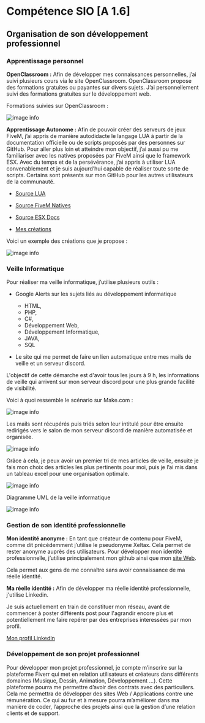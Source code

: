 ﻿# Compétence SIO [A 1.6]

## Organisation de son développement professionnel

### Apprentissage personnel

**OpenClassroom :** Afin de développer mes connaissances personnelles, j’ai suivi plusieurs cours via le site OpenClassroom.
OpenClassroom propose des formations gratuites ou payantes sur divers sujets. J’ai personnellement suivi des formations gratuites sur le développement web.

Formations suivies sur OpenClassroom :

![image info](./img/OpenClassroom.png)

**Apprentissage Autonome :** Afin de pouvoir créer des serveurs de jeux FiveM, j’ai appris de manière autodidacte le langage LUA à partir de la documentation officielle ou de scripts proposés par des personnes sur GitHub. 
Pour aller plus loin et atteindre mon objectif, j’ai aussi pu me familiariser avec les natives proposées par FiveM ainsi que le framework ESX. Avec du temps et de la persévérance, j’ai appris à utiliser LUA convenablement et je suis aujourd’hui capable de réaliser toute sorte de scripts. Certains sont présents sur mon GitHub pour les autres utilisateurs de la communauté.

- [Source LUA](https://www.lua.org/pil/1.html)

- [Source FiveM Natives](https://docs.fivem.net/natives/)

- [Source ESX Docs](https://docs.esx-framework.org/legacy/installation/)

- [Mes créations](https://github.com/Xeltax?tab=repositories)

Voici un exemple des créations que je propose :

![image info](./img/MyCreation.png)


### Veille Informatique

Pour réaliser ma veille informatique, j’utilise plusieurs outils :
- Google Alerts sur les sujets liés au développement informatique 
  - HTML,
  - PHP,
  - C#,
  - Développement Web,
  - Développement Informatique,
  - JAVA,
  - SQL
  

- Le site [](Make.com) qui me permet de faire un lien automatique entre mes mails de veille et un serveur discord. 

L'objectif de cette démarche est d'avoir tous les jours à 9 h, les informations de veille qui arrivent sur mon serveur discord pour une plus grande facilité de visibilité. 

Voici à quoi ressemble le scénario sur Make.com :

![image info](./img/make.png)

Les mails sont récupérés puis triés selon leur intitulé pour être ensuite redirigés vers le salon de mon serveur discord de manière automatisée et organisée.

![image info](./img/discord.png)

Grâce à cela, je peux avoir un premier tri de mes articles de veille, ensuite je fais mon choix des articles les plus pertinents pour moi, puis je l’ai mis dans un tableau excel pour une organisation optimale.

![image info](./img/excel.png)

Diagramme UML de la veille informatique

![image info](./img/uml.png)

### Gestion de son identité professionnelle

**Mon identité anonyme :** En tant que créateur de contenu pour FiveM, comme dit précédemment j’utilise le pseudonyme Xeltax. Cela permet de rester anonyme auprès des utilisateurs. Pour développer mon identité professionnelle, j’utilise principalement mon github ainsi que mon [site Web](https://xeltax.github.io).

Cela permet aux gens de me connaître sans avoir connaissance de ma réelle identité.

**Ma réelle identité :** Afin de développer ma réelle identité professionnelle, j'utilise Linkedin.

Je suis actuellement en train de constituer mon réseau, avant de commencer à poster différents post pour l'agrandir encore plus et potentiellement me faire repérer par des entreprises interessées par mon profil.

[Mon profil LinkedIn](https://www.linkedin.com/in/cl%C3%A9ment-honor%C3%A9-7166aa238/)

### Développement de son projet professionnel

Pour développer mon projet professionnel, je compte m’inscrire sur la plateforme Fiverr qui met en relation utilisateurs et créateurs dans différents domaines (Musique, Dessin, Animation, Développement …). Cette plateforme pourra me permettre d’avoir des contrats avec des particuliers. Cela me permettra de développer des sites Web / Applications contre une rémunération. Ce qui au fur et à mesure pourra m’améliorer dans ma manière de coder, l’approche des projets ainsi que la gestion d’une relation clients et de support.

